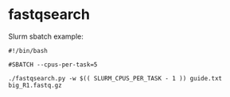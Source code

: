 # fastqsearch

Slurm sbatch example:

```
#!/bin/bash

#SBATCH --cpus-per-task=5

./fastqsearch.py -w $(( SLURM_CPUS_PER_TASK - 1 )) guide.txt big_R1.fastq.gz
```
